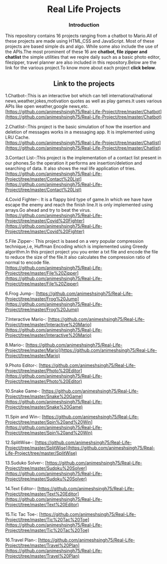 <h1 align="center">Real Life Projects</h1>
<h3 align="center">Introduction</h3>
<p>This repository contains 16 projects ranging from a chatbot to Mario.All of these projects are made using HTML,CSS and JavaScript. Most of these projects are based simple ds and algo. While some also include the use of the APIs.The most prominent of these 16 are <b>chatbot, file zipper and chatlist</b> the simple utilities that we reqire daily such as a basic photo editor, filezipper, travel planner are also included in this repository.Below are the link for the various project.To know more about each project <b>click below</b>.
 <br/></p>


<h2 align="center">Link to the projects</h2>

1.Chatbot-:This is an interactive bot which can tell international/national news,weather,jokes,motivation quotes as well as play games.It uses various APIs like open weather,google news,etc.<br/>
[https://github.com/animeshsingh75/Real-Life-Project/tree/master/Chatbot](https://github.com/animeshsingh75/Real-Life-Project/tree/master/Chatbot)
<br/>

2.Chatlist-:This project is the basic simulation of how the insertion and deletion of messages works in a messaging app. It is implemented using LRU Cache.<br/>
[https://github.com/animeshsingh75/Real-Life-Project/tree/master/Chatlist](https://github.com/animeshsingh75/Real-Life-Project/tree/master/Chatlist)<br/>

3.Contact List-:This project is the implementation of a contact list present in our phones.So the operation it performs are insertion/deletion and searching of data.
It also shows the real life application of tries.<br/>
[https://github.com/animeshsingh75/Real-Life-Project/tree/master/Contact%20List](https://github.com/animeshsingh75/Real-Life-Project/tree/master/Contact%20List)<br/>

4.Covid Fighter-:
It is a flappy bird type of game.In which we have have escape the enemy and reach the finish line.It is only implemented using arrays.Go ahead and try to beat the virus.<br/>
[https://github.com/animeshsingh75/Real-Life-Project/tree/master/Covid%20Fighter](https://github.com/animeshsingh75/Real-Life-Project/tree/master/Covid%20Fighter)<br/>

5.File Zipper-:
This project is based on a very popular compression technique,i.e, Huffman Encoding which is implemented using Greedy algorithm.In this project project you you enter a txt file 
and encode the file to reduce the size of the file.It also calculates the compression ratio of normal to encode file.<br/>
[https://github.com/animeshsingh75/Real-Life-Project/tree/master/File%20Zipper](https://github.com/animeshsingh75/Real-Life-Project/tree/master/File%20Zipper)<br/>

6.Frog Jump-:
[https://github.com/animeshsingh75/Real-Life-Project/tree/master/Frog%20Jump](https://github.com/animeshsingh75/Real-Life-Project/tree/master/Frog%20Jump)<br/>

7.Interactive Mario-:
[https://github.com/animeshsingh75/Real-Life-Project/tree/master/Interactive%20Mario](https://github.com/animeshsingh75/Real-Life-Project/tree/master/Interactive%20Mario)<br/>

8.Mario-:
[https://github.com/animeshsingh75/Real-Life-Project/tree/master/Mario](https://github.com/animeshsingh75/Real-Life-Project/tree/master/Mario)<br/>

9.Photo Editor-:
[https://github.com/animeshsingh75/Real-Life-Project/tree/master/Photo%20Editor](https://github.com/animeshsingh75/Real-Life-Project/tree/master/Photo%20Editor)<br/>

10.Snake Game-:
[https://github.com/animeshsingh75/Real-Life-Project/tree/master/Snake%20Game](https://github.com/animeshsingh75/Real-Life-Project/tree/master/Snake%20Game)<br/>

11.Spin and Win-:
[https://github.com/animeshsingh75/Real-Life-Project/tree/master/Spin%20and%20Win](https://github.com/animeshsingh75/Real-Life-Project/tree/master/Spin%20and%20Win)<br/>

12.SplitWise-:
[https://github.com/animeshsingh75/Real-Life-Project/tree/master/SplitWise](https://github.com/animeshsingh75/Real-Life-Project/tree/master/SplitWise)<br/>

13.Suduko Solver-:
[https://github.com/animeshsingh75/Real-Life-Project/tree/master/Sudoku%20Solver](https://github.com/animeshsingh75/Real-Life-Project/tree/master/Sudoku%20Solver)<br/>

14.Text Editor-:
[https://github.com/animeshsingh75/Real-Life-Project/tree/master/Text%20Editor](https://github.com/animeshsingh75/Real-Life-Project/tree/master/Text%20Editor)<br/>

15.Tic Tac Toe-:
[https://github.com/animeshsingh75/Real-Life-Project/tree/master/Tic%20Tac%20Toe](https://github.com/animeshsingh75/Real-Life-Project/tree/master/Tic%20Tac%20Toe)<br/>

16.Travel Plan-:
[https://github.com/animeshsingh75/Real-Life-Project/tree/master/Travel%20Plan](https://github.com/animeshsingh75/Real-Life-Project/tree/master/Travel%20Plan)<br/>

